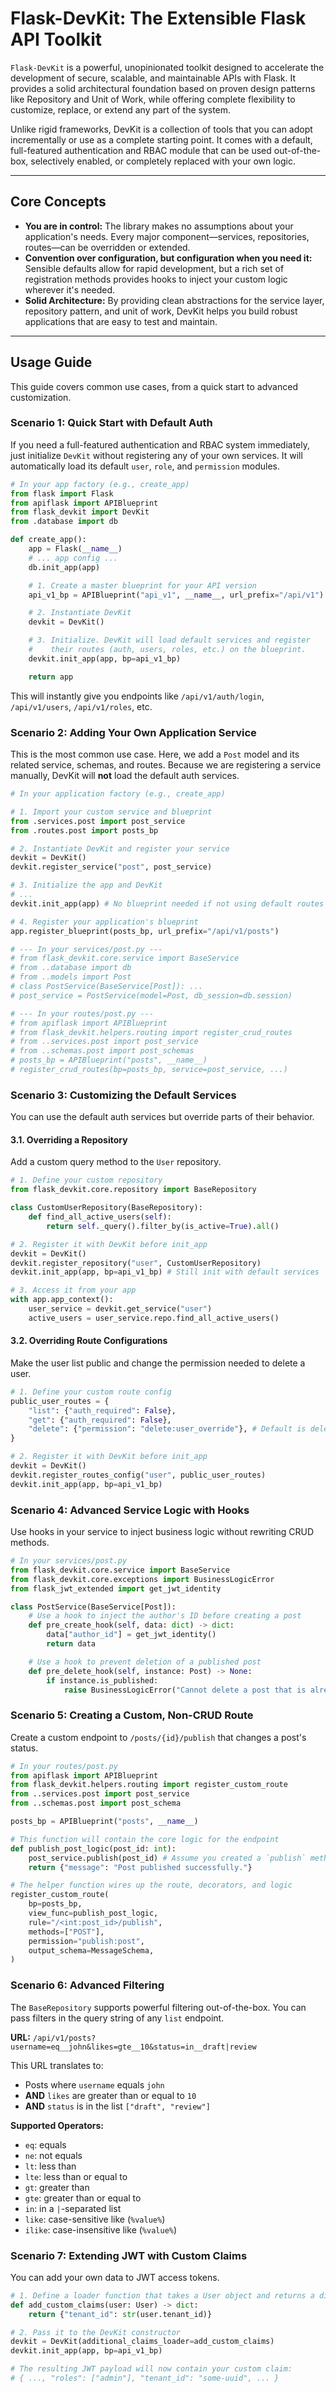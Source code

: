 # Flask-DevKit: The Extensible Flask API Toolkit

`Flask-DevKit` is a powerful, unopinionated toolkit designed to accelerate the development of secure, scalable, and maintainable APIs with Flask. It provides a solid architectural foundation based on proven design patterns like Repository and Unit of Work, while offering complete flexibility to customize, replace, or extend any part of the system.

Unlike rigid frameworks, DevKit is a collection of tools that you can adopt incrementally or use as a complete starting point. It comes with a default, full-featured authentication and RBAC module that can be used out-of-the-box, selectively enabled, or completely replaced with your own logic.

---

## Core Concepts

-   **You are in control:** The library makes no assumptions about your application's needs. Every major component—services, repositories, routes—can be overridden or extended.
-   **Convention over configuration, but configuration when you need it:** Sensible defaults allow for rapid development, but a rich set of registration methods provides hooks to inject your custom logic wherever it's needed.
-   **Solid Architecture:** By providing clean abstractions for the service layer, repository pattern, and unit of work, DevKit helps you build robust applications that are easy to test and maintain.

---

## Usage Guide

This guide covers common use cases, from a quick start to advanced customization.

### Scenario 1: Quick Start with Default Auth

If you need a full-featured authentication and RBAC system immediately, just initialize `DevKit` without registering any of your own services. It will automatically load its default `user`, `role`, and `permission` modules.

```python
# In your app factory (e.g., create_app)
from flask import Flask
from apiflask import APIBlueprint
from flask_devkit import DevKit
from .database import db

def create_app():
    app = Flask(__name__)
    # ... app config ...
    db.init_app(app)

    # 1. Create a master blueprint for your API version
    api_v1_bp = APIBlueprint("api_v1", __name__, url_prefix="/api/v1")

    # 2. Instantiate DevKit
    devkit = DevKit()

    # 3. Initialize. DevKit will load default services and register
    #    their routes (auth, users, roles, etc.) on the blueprint.
    devkit.init_app(app, bp=api_v1_bp)

    return app
```
This will instantly give you endpoints like `/api/v1/auth/login`, `/api/v1/users`, `/api/v1/roles`, etc.

### Scenario 2: Adding Your Own Application Service

This is the most common use case. Here, we add a `Post` model and its related service, schemas, and routes. Because we are registering a service manually, DevKit will **not** load the default auth services.

```python
# In your application factory (e.g., create_app)

# 1. Import your custom service and blueprint
from .services.post import post_service
from .routes.post import posts_bp

# 2. Instantiate DevKit and register your service
devkit = DevKit()
devkit.register_service("post", post_service)

# 3. Initialize the app and DevKit
# ...
devkit.init_app(app) # No blueprint needed if not using default routes

# 4. Register your application's blueprint
app.register_blueprint(posts_bp, url_prefix="/api/v1/posts")

# --- In your services/post.py ---
# from flask_devkit.core.service import BaseService
# from ..database import db
# from ..models import Post
# class PostService(BaseService[Post]): ...
# post_service = PostService(model=Post, db_session=db.session)

# --- In your routes/post.py ---
# from apiflask import APIBlueprint
# from flask_devkit.helpers.routing import register_crud_routes
# from ..services.post import post_service
# from ..schemas.post import post_schemas
# posts_bp = APIBlueprint("posts", __name__)
# register_crud_routes(bp=posts_bp, service=post_service, ...)
```

### Scenario 3: Customizing the Default Services

You can use the default auth services but override parts of their behavior.

#### 3.1. Overriding a Repository

Add a custom query method to the `User` repository.

```python
# 1. Define your custom repository
from flask_devkit.core.repository import BaseRepository

class CustomUserRepository(BaseRepository):
    def find_all_active_users(self):
        return self._query().filter_by(is_active=True).all()

# 2. Register it with DevKit before init_app
devkit = DevKit()
devkit.register_repository("user", CustomUserRepository)
devkit.init_app(app, bp=api_v1_bp) # Still init with default services

# 3. Access it from your app
with app.app_context():
    user_service = devkit.get_service("user")
    active_users = user_service.repo.find_all_active_users()
```

#### 3.2. Overriding Route Configurations

Make the user list public and change the permission needed to delete a user.

```python
# 1. Define your custom route config
public_user_routes = {
    "list": {"auth_required": False},
    "get": {"auth_required": False},
    "delete": {"permission": "delete:user_override"}, # Default is delete:user
}

# 2. Register it with DevKit before init_app
devkit = DevKit()
devkit.register_routes_config("user", public_user_routes)
devkit.init_app(app, bp=api_v1_bp)
```

### Scenario 4: Advanced Service Logic with Hooks

Use hooks in your service to inject business logic without rewriting CRUD methods.

```python
# In your services/post.py
from flask_devkit.core.service import BaseService
from flask_devkit.core.exceptions import BusinessLogicError
from flask_jwt_extended import get_jwt_identity

class PostService(BaseService[Post]):
    # Use a hook to inject the author's ID before creating a post
    def pre_create_hook(self, data: dict) -> dict:
        data["author_id"] = get_jwt_identity()
        return data

    # Use a hook to prevent deletion of a published post
    def pre_delete_hook(self, instance: Post) -> None:
        if instance.is_published:
            raise BusinessLogicError("Cannot delete a post that is already published.")
```

### Scenario 5: Creating a Custom, Non-CRUD Route

Create a custom endpoint to `/posts/{id}/publish` that changes a post's status.

```python
# In your routes/post.py
from apiflask import APIBlueprint
from flask_devkit.helpers.routing import register_custom_route
from ..services.post import post_service
from ..schemas.post import post_schema

posts_bp = APIBlueprint("posts", __name__)

# This function will contain the core logic for the endpoint
def publish_post_logic(post_id: int):
    post_service.publish(post_id) # Assume you created a `publish` method
    return {"message": "Post published successfully."}

# The helper function wires up the route, decorators, and logic
register_custom_route(
    bp=posts_bp,
    view_func=publish_post_logic,
    rule="/<int:post_id>/publish",
    methods=["POST"],
    permission="publish:post",
    output_schema=MessageSchema,
)
```

### Scenario 6: Advanced Filtering

The `BaseRepository` supports powerful filtering out-of-the-box. You can pass filters in the query string of any `list` endpoint.

**URL:** `/api/v1/posts?username=eq__john&likes=gte__10&status=in__draft|review`

This URL translates to:
- Posts where `username` equals `john`
- **AND** `likes` are greater than or equal to `10`
- **AND** `status` is in the list `["draft", "review"]`

**Supported Operators:**
- `eq`: equals
- `ne`: not equals
- `lt`: less than
- `lte`: less than or equal to
- `gt`: greater than
- `gte`: greater than or equal to
- `in`: in a `|`-separated list
- `like`: case-sensitive like (`%value%`)
- `ilike`: case-insensitive like (`%value%`)

### Scenario 7: Extending JWT with Custom Claims

You can add your own data to JWT access tokens.

```python
# 1. Define a loader function that takes a User object and returns a dict
def add_custom_claims(user: User) -> dict:
    return {"tenant_id": str(user.tenant_id)}

# 2. Pass it to the DevKit constructor
devkit = DevKit(additional_claims_loader=add_custom_claims)
devkit.init_app(app, bp=api_v1_bp)

# The resulting JWT payload will now contain your custom claim:
# { ..., "roles": ["admin"], "tenant_id": "some-uuid", ... }
```
